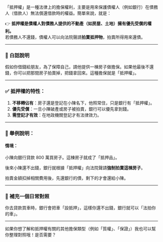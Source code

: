 「抵押權」是一種法律上的擔保權利，主要是用來保護債權人（例如銀行）在債務人（借款人）無法償還借款時的權益。簡單來說，就是：

👉 **抵押權是債權人對債務人提供的不動產（如房屋、土地）擁有優先受償的權利。**  
若債務人不還錢，債權人可以向法院聲請**拍賣抵押物**，拍賣所得用來還債。

---

### 📘 白話說明

假如你借錢給朋友，為了保障自己，請他提供一棟房子做擔保。如果他最後不還錢，你可以把那間房子拍賣掉，把錢拿回來。這種擔保就是「抵押權」。

---

### ✅ 抵押權的特性：
1. **不移轉佔有**：房子還是登記在小陳名下，他照常住，只是銀行有「抵押權」。
2. **優先受償**：一旦小陳破產或房子被拍賣，銀行可以優先拿到錢。
3. **需登記才有效**：在地政機關登記才有法律效力。

---

### 🧾 舉例說明：

#### 情境：
小陳向銀行貸款 800 萬買房子。這棟房子就成了「抵押品」。

後來小陳還不出錢，銀行就根據「抵押權」向法院聲請**強制拍賣這棟房子**。

拍賣金額扣掉相關費用後，先還銀行的債，剩下的才會還給小陳。

---

### 🔁 補充一個日常對照
你去貸款買車時，銀行會把車「設抵押」，這樣你還不出錢，銀行就可以「法拍你的車」。

---

如果你想了解和抵押權有關的其他擔保類型（例如「質權」、「保證」）我也可以幫你整理對照哦！是否需要？